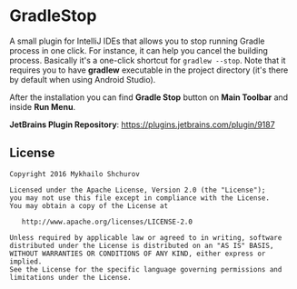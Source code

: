 # GradleStop
A small plugin for IntelliJ IDEs that allows you to stop running Gradle process in one click.
For instance, it can help you cancel the building process. Basically it's a one-click shortcut for `gradlew --stop`.
Note that it requires you to have **gradlew** executable in the project directory (it's there by default when using Android Studio).

After the installation you can find **Gradle Stop** button on **Main Toolbar** and inside **Run Menu**.

**JetBrains Plugin Repository**: https://plugins.jetbrains.com/plugin/9187

License
-------

    Copyright 2016 Mykhailo Shchurov

    Licensed under the Apache License, Version 2.0 (the "License");
    you may not use this file except in compliance with the License.
    You may obtain a copy of the License at

       http://www.apache.org/licenses/LICENSE-2.0

    Unless required by applicable law or agreed to in writing, software
    distributed under the License is distributed on an "AS IS" BASIS,
    WITHOUT WARRANTIES OR CONDITIONS OF ANY KIND, either express or implied.
    See the License for the specific language governing permissions and
    limitations under the License.
